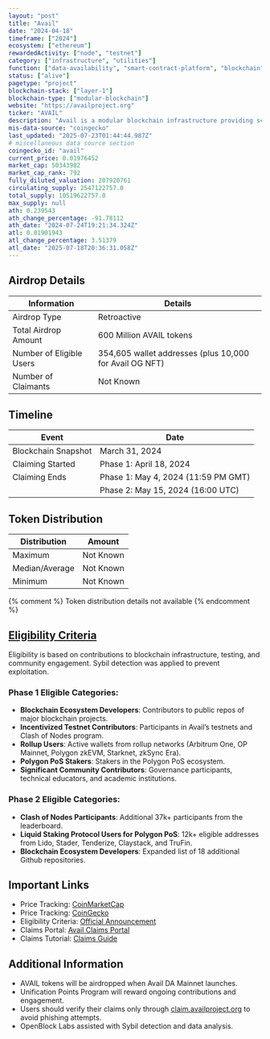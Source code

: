 ```yaml
---
layout: "post"
title: "Avail"
date: "2024-04-18"
timeframe: ["2024"]
ecosystem: ["ethereum"]
rewardedActivity: ["node", "testnet"]
category: ["infrastructure", "utilities"]
function: ["data-availability", "smart-contract-platform", "blockchain"]
status: ["alive"]
pagetype: "project"
blockchain-stack: ["layer-1"]
blockchain-type: ["modular-blockchain"]
website: "https://availproject.org"
ticker: "AVAIL"
description: "Avail is a modular blockchain infrastructure providing scalable and interoperable data availability solutions for rollups. It enables secure, decentralized, and permissionless cross-chain coordination."
mis-data-source: "coingecko"
last_updated: "2025-07-23T01:44:44.987Z"
# miscellaneous data source section
coingecko_id: "avail"
current_price: 0.01976452
market_cap: 50343982
market_cap_rank: 792
fully_diluted_valuation: 207920761
circulating_supply: 2547122757.0
total_supply: 10519622757.0
max_supply: null
ath: 0.239543
ath_change_percentage: -91.78112
ath_date: "2024-07-24T19:21:34.324Z"
atl: 0.01901943
atl_change_percentage: 3.51379
atl_date: "2025-07-18T20:36:31.058Z"
---
```


## Airdrop Details

| Information              | Details                                                 |
| ------------------------ | ------------------------------------------------------- |
| Airdrop Type             | Retroactive                                             |
| Total Airdrop Amount     | 600 Million AVAIL tokens                                |
| Number of Eligible Users | 354,605 wallet addresses (plus 10,000 for Avail OG NFT) |
| Number of Claimants      | Not Known                                               |

## Timeline

| Event               | Date                                |
| ------------------- | ----------------------------------- |
| Blockchain Snapshot | March 31, 2024                      |
| Claiming Started    | Phase 1: April 18, 2024             |
| Claiming Ends       | Phase 1: May 4, 2024 (11:59 PM GMT) |
|                     | Phase 2: May 15, 2024 (16:00 UTC)   |

## Token Distribution

| Distribution   | Amount    |
| -------------- | --------- |
| Maximum        | Not Known |
| Median/Average | Not Known |
| Minimum        | Not Known |

{% comment %}
Token distribution details not available
{% endcomment %}

## [Eligibility Criteria](https://blog.availproject.org/avails-unification-drop/)

Eligibility is based on contributions to blockchain infrastructure, testing, and community engagement. Sybil detection was applied to prevent exploitation.

### Phase 1 Eligible Categories:

- **Blockchain Ecosystem Developers**: Contributors to public repos of major blockchain projects.
- **Incentivized Testnet Contributors**: Participants in Avail’s testnets and Clash of Nodes program.
- **Rollup Users**: Active wallets from rollup networks (Arbitrum One, OP Mainnet, Polygon zkEVM, Starknet, zkSync Era).
- **Polygon PoS Stakers**: Stakers in the Polygon PoS ecosystem.
- **Significant Community Contributors**: Governance participants, technical educators, and academic institutions.

### Phase 2 Eligible Categories:

- **Clash of Nodes Participants**: Additional 37k+ participants from the leaderboard.
- **Liquid Staking Protocol Users for Polygon PoS**: 12k+ eligible addresses from Lido, Stader, Tenderize, Claystack, and TruFin.
- **Blockchain Ecosystem Developers**: Expanded list of 18 additional Github repositories.

## Important Links

- Price Tracking: [CoinMarketCap](https://coinmarketcap.com/currencies/avail/)
- Price Tracking: [CoinGecko](https://www.coingecko.com/en/coins/avail/)
- Eligibility Criteria: [Official Announcement](https://blog.availproject.org/avails-unification-drop/)
- Claims Portal: [Avail Claims Portal](https://claim.availproject.org)
- Claims Tutorial: [Claims Guide](https://blog.availproject.org/avail-unification-drop-claims-tutorial/)

## Additional Information

- AVAIL tokens will be airdropped when Avail DA Mainnet launches.
- Unification Points Program will reward ongoing contributions and engagement.
- Users should verify their claims only through [claim.availproject.org](https://claim.availproject.org) to avoid phishing attempts.
- OpenBlock Labs assisted with Sybil detection and data analysis.